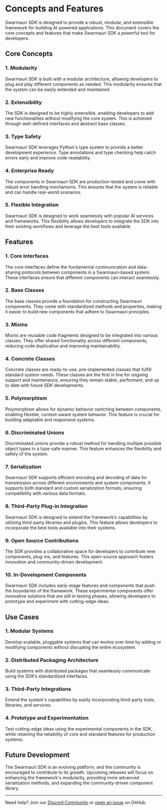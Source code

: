 # Concepts and Features

Swarmauri SDK is designed to provide a robust, modular, and extensible framework for building AI-powered applications. This document covers the core concepts and features that make Swarmauri SDK a powerful tool for developers.

## Core Concepts

### 1. Modularity

Swarmauri SDK is built with a modular architecture, allowing developers to plug and play different components as needed. This modularity ensures that the system can be easily extended and maintained.

### 2. Extensibility

The SDK is designed to be highly extensible, enabling developers to add new functionalities without modifying the core system. This is achieved through well-defined interfaces and abstract base classes.

### 3. Type Safety

Swarmauri SDK leverages Python's type system to provide a better development experience. Type annotations and type checking help catch errors early and improve code readability.

### 4. Enterprise Ready

The components in Swarmauri SDK are production-tested and come with robust error handling mechanisms. This ensures that the system is reliable and can handle real-world scenarios.

### 5. Flexible Integration

Swarmauri SDK is designed to work seamlessly with popular AI services and frameworks. This flexibility allows developers to integrate the SDK into their existing workflows and leverage the best tools available.

## Features

### 1. Core Interfaces

The core interfaces define the fundamental communication and data-sharing protocols between components in a Swarmauri-based system. These interfaces ensure that different components can interact seamlessly.

### 2. Base Classes

The base classes provide a foundation for constructing Swarmauri components. They come with standardized methods and properties, making it easier to build new components that adhere to Swarmauri principles.

### 3. Mixins

Mixins are reusable code fragments designed to be integrated into various classes. They offer shared functionality across different components, reducing code duplication and improving maintainability.

### 4. Concrete Classes

Concrete classes are ready-to-use, pre-implemented classes that fulfill standard system needs. These classes are the first in line for ongoing support and maintenance, ensuring they remain stable, performant, and up to date with future SDK developments.

### 5. Polymorphism

Polymorphism allows for dynamic behavior switching between components, enabling flexible, context-aware system behavior. This feature is crucial for building adaptable and responsive systems.

### 6. Discriminated Unions

Discriminated unions provide a robust method for handling multiple possible object types in a type-safe manner. This feature enhances the flexibility and safety of the system.

### 7. Serialization

Swarmauri SDK supports efficient encoding and decoding of data for transmission across different environments and system components. It supports both standard and custom serialization formats, ensuring compatibility with various data formats.

### 8. Third-Party Plug-in Integration

Swarmauri SDK is designed to extend the framework’s capabilities by utilizing third-party libraries and plugins. This feature allows developers to incorporate the best tools available into their systems.

### 9. Open Source Contributions

The SDK provides a collaborative space for developers to contribute new components, plug-ins, and features. This open-source approach fosters innovation and community-driven development.

### 10. In-Development Components

Swarmauri SDK includes early-stage features and components that push the boundaries of the framework. These experimental components offer innovative solutions that are still in testing phases, allowing developers to prototype and experiment with cutting-edge ideas.

## Use Cases

### 1. Modular Systems

Develop scalable, pluggable systems that can evolve over time by adding or modifying components without disrupting the entire ecosystem.

### 2. Distributed Packaging Architecture

Build systems with distributed packages that seamlessly communicate using the SDK’s standardized interfaces.

### 3. Third-Party Integrations

Extend the system's capabilities by easily incorporating third-party tools, libraries, and services.

### 4. Prototype and Experimentation

Test cutting-edge ideas using the experimental components in the SDK, while retaining the reliability of core and standard features for production systems.

## Future Development

The Swarmauri SDK is an evolving platform, and the community is encouraged to contribute to its growth. Upcoming releases will focus on enhancing the framework's modularity, providing more advanced serialization methods, and expanding the community-driven component library.

---

Need help? Join our [Discord Community](https://discord.gg/swarmauri) or [open an issue](https://github.com/swarmauri/swarmauri-sdk/issues) on GitHub.
